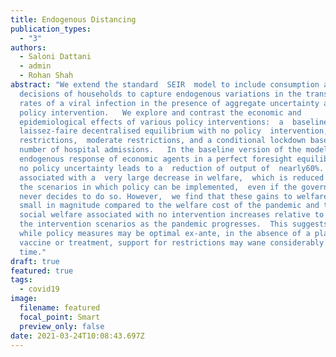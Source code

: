 ```yaml
---
title: Endogenous Distancing
publication_types:
  - "3"
authors:
  - Saloni Dattani
  - admin
  - Rohan Shah
abstract: "We extend the standard  SEIR  model to include consumption and labour
  decisions of households to capture endogenous variations in the transmission
  rates of a viral infection in the presence of aggregate uncertainty about
  policy intervention.   We explore and contrast the economic and
  epidemiological effects of various policy interventions:  a  baseline
  laissez-faire decentralised equilibrium with no policy  intervention,  severe
  restrictions,  moderate restrictions, and a conditional lockdown based on the
  number of hospital admissions.   In the baseline version of the model,  the
  endogenous response of economic agents in a perfect foresight equilibrium with
  no policy uncertainty leads to a  reduction of output of  nearly60%.   This is
  associated with a  very large decrease in welfare,  which is reduced in all
  the scenarios in which policy can be implemented,  even if the government
  never decides to do so. However,  we find that these gains to welfare are
  small in magnitude compared to the welfare cost of the pandemic and that the
  social welfare associated with no intervention increases relative to all of
  the intervention scenarios as the pandemic progresses.  This suggests that
  while policy measures may be optimal ex-ante, in the absence of a plausible
  vaccine or treatment, support for restrictions may wane considerably over
  time."
draft: true
featured: true
tags:
  - covid19
image:
  filename: featured
  focal_point: Smart
  preview_only: false
date: 2021-03-24T10:08:43.697Z
---
```

